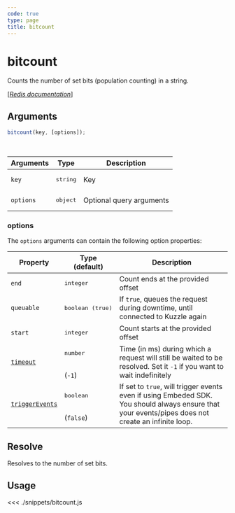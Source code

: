 ```yaml
---
code: true
type: page
title: bitcount
---
```


# bitcount

Counts the number of set bits (population counting) in a string.

[[_Redis documentation_]](https://redis.io/commands/bitcount)

## Arguments

```js
bitcount(key, [options]);
```

<br/>

| Arguments | Type              | Description              |
| --------- | ----------------- | ------------------------ |
| `key`     | <pre>string</pre> | Key                      |
| `options` | <pre>object</pre> | Optional query arguments |

### options

The `options` arguments can contain the following option properties:

| Property   | Type (default)            | Description                                                                  |
| ---------- | ------------------------- | ---------------------------------------------------------------------------- |
| `end`      | <pre>integer</pre>        | Count ends at the provided offset                                            |
| `queuable` | <pre>boolean (true)</pre> | If `true`, queues the request during downtime, until connected to Kuzzle again |
| `start`    | <pre>integer</pre>        | Count starts at the provided offset                                          |
| [`timeout`](/sdk/7/core-classes/kuzzle/query#timeout)         | <pre>number</pre><br/>(`-1`)     | Time (in ms) during which a request will still be waited to be resolved. Set it `-1` if you want to wait indefinitely |
| [`triggerEvents`](/sdk/7/core-classes/kuzzle/query#triggerEvents)  | <pre>boolean</pre> <br/>(`false`)| If set to `true`, will trigger events even if using Embeded SDK. You should always ensure that your events/pipes does not create an infinite loop. <SinceBadge version="Kuzzle 2.31.0"/> |

## Resolve

Resolves to the number of set bits.

## Usage

<<< ./snippets/bitcount.js
